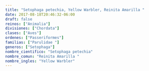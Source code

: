 ```yaml
---
title: "Setophaga petechia, Yellow Warbler, Reinita Amarilla "
date: 2017-08-18T20:46:32-06:00
draft: false
reinos: ["Animalia"]
divisiones: ["Chordata"]
clases: ["Aves"]
ordenes: ["Passeriformes"]
familias: ["Parulidae "]
generos: ["Setophaga"]
nombre_cientifico: "Setophaga petechia"
nombre_comun: "Reinita Amarilla "
nombre_ingles: "Yellow Warbler"
---
```

